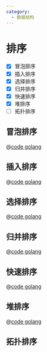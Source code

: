 ```yaml
---
category:
  - 数据结构
---
```


# 排序

- [x] 冒泡排序
- [x] 插入排序
- [x] 选择排序
- [x] 归并排序
- [x] 快速排序
- [x] 堆排序
- [ ] 拓扑排序

<Replit user="alomerry" repl="algorithm" file="data-struct/sort/" />

## 冒泡排序

@[code golang](../../_codes/algorithm/data-struct/sort/bubbleSort/main.go)

## 插入排序

@[code golang](../../_codes/algorithm/data-struct/sort/insertionSort/main.go)

## 选择排序

@[code golang](../../_codes/algorithm/data-struct/sort/selectSort/main.go)
## 归并排序

@[code golang](../../_codes/algorithm/data-struct/sort/mergeSort/main.go)

## 快速排序

@[code golang](../../_codes/algorithm/data-struct/sort/quickSort/main.go)

## 堆排序

@[code golang](../../_codes/algorithm/data-struct/sort/heapSort/main.go)

## 拓扑排序
